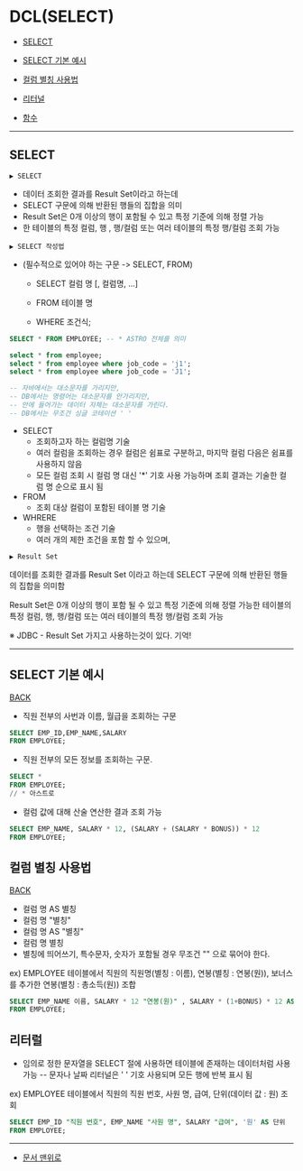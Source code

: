 # DCL(SELECT)

+ [SELECT](#SELECT)

+ [SELECT 기본 예시](#SELECT-기본-예시)

+ [컬럼 별칭 사용법](#컬럼-별칭-사용법)

+ [리터널](#리터럴)

+ [함수](https://github.com/senspond20/Oracle/tree/master/O1_DML(SELECT)/함수(FUNCTION))
-------------------------
## SELECT
```
▶ SELECT
```
- 데이터 조회한 결과를 Result Set이라고 하는데
- SELECT 구문에 의해 반환된 행들의 집합을 의미
- Result Set은 0개 이상의 행이 포함될 수 있고 특정 기준에 의해 정렬 가능
- 한 테이블의 특정 컬럼, 행 , 행/컬럼 또는 여러 테이블의 특정 행/컬럼 조회 가능


```
▶ SELECT 작성법
```
+ (필수적으로 있어야 하는 구문 -> SELECT, FROM)

    + SELECT 컬럼 명 [, 컬럼명, ...]

    + FROM 테이블 명

    + WHERE 조건식;

```sql
SELECT * FROM EMPLOYEE; -- * ASTRO 전체를 의미

select * from employee;
select * from employee where job_code = 'j1';
select * from employee where job_code = 'J1';

-- 자바에서는 대소문자를 가리지만,
-- DB에서는 명령어는 대소문자를 안가리지만, 
-- 안에 들어가는 데이터 자체는 대소문자를 가린다.
-- DB에서는 무조건 싱글 코테이션 ' '
```

+ SELECT
    + 조회하고자 하는 컬럼명 기술
    + 여러 컬럼을 조회하는 경우 컬럼은 쉼표로 구분하고, 마지막 컬럼 다음은 쉼표를 사용하지 않음
    + 모든 컬럼 조회 시 컬럼 명 대신 '*' 기호 사용 가능하며 조회 결과는 기술한 컬럼 명 순으로 표시 됨
+ FROM
    + 조회 대상 컬럼이 포함된 테이블 명 기술
+ WHRERE
    + 행을 선택하는 조건 기술
    + 여러 개의 제한 조건을 포함 할 수 있으며,


```
▶ Result Set
```

데이터를 조회한 결과를 Result Set 이라고 하는데 
SELECT 구문에 의해 반환된 행들의 집합을 의미함

Result Set은 0개 이상의 행이 포함 될 수 있고 특정 기준에 의해 정렬 가능한 테이블의 특정 컬럼, 행, 행/컬럼 또는 여러 테이블의 특정 행/컬럼 조회 가능

※ JDBC - Result Set 가지고 사용하는것이 있다. 기억!

-----------------

## SELECT 기본 예시
[  BACK](#dmlselect)

+ 직원 전부의 사번과 이름, 월급을 조회하는 구문

```sql
SELECT EMP_ID,EMP_NAME,SALARY 
FROM EMPLOYEE;
```
+ 직원 전부의 모든 정보를 조회하는 구문. 
```sql
SELECT * 
FROM EMPLOYEE;
// * 아스트로
```

+ 컬럼 값에 대해 산술 연산한 결과 조회 가능
```sql
SELECT EMP_NAME, SALARY * 12, (SALARY + (SALARY * BONUS)) * 12
FROM EMPLOYEE;
```

## 컬럼 별칭 사용법
[  BACK](#dmlselect)

+ 컬럼 명 AS 별칭
+ 컬럼 명 "별칭"
+ 컬럼 명 AS "별칭" 
+ 컬럼 명 별칭
+ 별칭에 띄어쓰기, 특수문자, 숫자가 포함될 경우 무조건 "" 으로 묶어야 한다.

ex) EMPLOYEE 테이블에서 직원의 직원명(별칭 : 이름), 연봉(별칭 : 연봉(원)), 보너스를 추가한 연봉(별칭 : 총소득(원)) 조합

```sql
SELECT EMP_NAME 이름, SALARY * 12 "연봉(원)" , SALARY * (1+BONUS) * 12 AS "총소득(원)"
FROM EMPLOYEE;
```

## 리터럴

+ 임의로 정한 문자열을 SELECT 절에 사용하면 테이블에 존재하는 데이터처럼 사용 가능
-- 문자나 날짜 리터널은 ' ' 기호 사용되며 모든 행에 반복 표시 됨

ex) EMPLOYEE 테이블에서 직원의 직원 번호, 사원 명, 급여, 단위(데이터 값 : 원) 조회

```sql
SELECT EMP_ID "직원 번호", EMP_NAME "사원 명", SALARY "급여", '원' AS 단위
FROM EMPLOYEE;
```
------------------------------------------

+ [문서 맨위로](#dmlselect)
